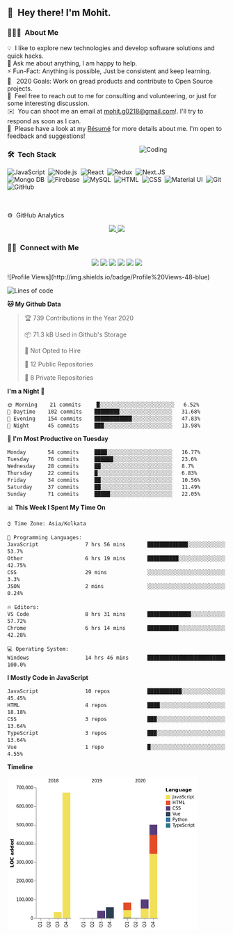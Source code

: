 ## 👋 &nbsp;Hey there! I'm Mohit.

### 👨🏻‍💻 &nbsp;About Me

💡 &nbsp;I like to explore new technologies and develop software solutions and quick hacks.\
🔭 Ask me about anything, I am happy to help.\
⚡️ Fun-Fact: Anything is possible, Just be consistent and keep learning.\
🥅 &nbsp; 2020 Goals: Work on gread products and contribute to Open Source projects.\
💬 &nbsp;Feel free to reach out to me for consulting and volunteering, or just for some interesting discussion.\
✉️ &nbsp;You can shoot me an email at mohit.g0218@gmail.com!. I'll try to respond as soon as I can.\
📄 &nbsp;Please have a look at my [Résumé](https://guptamohit004.tech/mohit-gupta.pdf) for more details about me. I'm open to feedback and suggestions!

<img alt="Coding" src="https://camo.githubusercontent.com/992babdffd8c74a1502de375fbdf7e4d54773242/68747470733a2f2f6d656469612e67697068792e636f6d2f6d656469612f53576f536b4e36447854737a71494b4571762f67697068792e676966" width="200" align="right"/>

### 🛠 &nbsp;Tech Stack

![JavaScript](https://img.shields.io/badge/-JavaScript-05122A?style=flat&logo=javascript)&nbsp;
![Node.js](https://img.shields.io/badge/-Node.JS-05122A?style=flat&logo=node.js)&nbsp;
![React](https://img.shields.io/badge/-React-05122A?style=flat&logo=react)&nbsp;
![Redux](https://img.shields.io/badge/-Redux-05122A?style=flat&logo=redux)&nbsp;
![Next.JS](https://img.shields.io/badge/-Next.JS-05122A?style=flat&logo=next.js)&nbsp;\
![Mongo DB](https://img.shields.io/badge/-MongoDB-05122A?style=flat&logo=MongoDB)&nbsp;
![Firebase](https://img.shields.io/badge/-Firebase-05122A?style=flat&logo=Firebase)&nbsp;
![MySQL](https://img.shields.io/badge/-MySQL-05122A?style=flat&logo=MySQL)&nbsp;
![HTML](https://img.shields.io/badge/-HTML-05122A?style=flat&logo=HTML5)&nbsp;
![CSS](https://img.shields.io/badge/-CSS-05122A?style=flat&logo=CSS3&logoColor=1572B6)&nbsp;
![Material UI](https://img.shields.io/badge/-MaterialUI-05122A?style=flat&logo=Material)&nbsp;
![Git](https://img.shields.io/badge/-Git-05122A?style=flat&logo=git)&nbsp;
![GitHub](https://img.shields.io/badge/-GitHub-05122A?style=flat&logo=github)&nbsp;

<br/>
<br/>
⚙ &nbsp;GitHub Analytics

<p align="center">
<a href="https://github.com/guptamohit004">
  <img height="180em" src="https://github-readme-stats-eight-theta.vercel.app/api?username=guptamohit004&show_icons=true&theme=algolia&include_all_commits=true&count_private=true"/>
  <img height="180em" src="https://github-readme-stats-eight-theta.vercel.app/api/top-langs/?username=guptamohit004&layout=compact&langs_count=8&theme=algolia"/>
</a>
</p>

### 🤝🏻 &nbsp;Connect with Me

<p align="center">
<a href="https://guptamohit004.tech"><img src="https://img.shields.io/badge/-guptamohit004.tech-3423A6?style=flat&logo=Google-Chrome&logoColor=white"/></a>
<a href="https://linkedin.com/in/guptamohit004"><img src="https://img.shields.io/badge/-Mohit%20Gupta-0077B5?style=flat&logo=Linkedin&logoColor=white"/></a>
<a href="mailto:mohit.g0218@gmail.com"><img src="https://img.shields.io/badge/-mohit.g0218@gmail.com-D14836?style=flat&logo=Gmail&logoColor=white"/></a>
<a href="https://instagram.com/guptamohit004"><img src="https://img.shields.io/badge/-@guptamohit004-E4405F?style=flat&logo=Instagram&logoColor=white"/></a>
<a href="https://facebook.com/guptamohit004"><img src="https://img.shields.io/badge/-@guptamohit004-1877F2?style=flat&logo=Facebook&logoColor=white"/></a>
<a href="https://facebook.com/guptamohit004"><img src="https://img.shields.io/badge/-@Mohit Gupta-1877F2?style=flat&logo=Stackoverflow&logoColor=white"/></a>
</p>
<!--START_SECTION:waka-->
![Profile Views](http://img.shields.io/badge/Profile%20Views-48-blue)

![Lines of code](https://img.shields.io/badge/From%20Hello%20World%20I%27ve%20Written-3.4%20million%20lines%20of%20code-blue)

**🐱 My Github Data** 

> 🏆 739 Contributions in the Year 2020
 > 
> 📦 71.3 kB Used in Github's Storage 
 > 
> 🚫 Not Opted to Hire
 > 
> 📜 12 Public Repositories 
 > 
> 🔑 8 Private Repositories  
 > 
**I'm a Night 🦉** 

```text
🌞 Morning    21 commits     █░░░░░░░░░░░░░░░░░░░░░░░░   6.52% 
🌆 Daytime    102 commits    ████████░░░░░░░░░░░░░░░░░   31.68% 
🌃 Evening    154 commits    ████████████░░░░░░░░░░░░░   47.83% 
🌙 Night      45 commits     ███░░░░░░░░░░░░░░░░░░░░░░   13.98%

```
📅 **I'm Most Productive on Tuesday** 

```text
Monday       54 commits     ████░░░░░░░░░░░░░░░░░░░░░   16.77% 
Tuesday      76 commits     ██████░░░░░░░░░░░░░░░░░░░   23.6% 
Wednesday    28 commits     ██░░░░░░░░░░░░░░░░░░░░░░░   8.7% 
Thursday     22 commits     █░░░░░░░░░░░░░░░░░░░░░░░░   6.83% 
Friday       34 commits     ██░░░░░░░░░░░░░░░░░░░░░░░   10.56% 
Saturday     37 commits     ██░░░░░░░░░░░░░░░░░░░░░░░   11.49% 
Sunday       71 commits     █████░░░░░░░░░░░░░░░░░░░░   22.05%

```


📊 **This Week I Spent My Time On** 

```text
⌚︎ Time Zone: Asia/Kolkata

💬 Programming Languages: 
JavaScript               7 hrs 56 mins       █████████████░░░░░░░░░░░░   53.7% 
Other                    6 hrs 19 mins       ██████████░░░░░░░░░░░░░░░   42.75% 
CSS                      29 mins             ░░░░░░░░░░░░░░░░░░░░░░░░░   3.3% 
JSON                     2 mins              ░░░░░░░░░░░░░░░░░░░░░░░░░   0.24%

🔥 Editors: 
VS Code                  8 hrs 31 mins       ██████████████░░░░░░░░░░░   57.72% 
Chrome                   6 hrs 14 mins       ██████████░░░░░░░░░░░░░░░   42.28%

💻 Operating System: 
Windows                  14 hrs 46 mins      █████████████████████████   100.0%

```

**I Mostly Code in JavaScript** 

```text
JavaScript               10 repos            ███████████░░░░░░░░░░░░░░   45.45% 
HTML                     4 repos             ████░░░░░░░░░░░░░░░░░░░░░   18.18% 
CSS                      3 repos             ███░░░░░░░░░░░░░░░░░░░░░░   13.64% 
TypeScript               3 repos             ███░░░░░░░░░░░░░░░░░░░░░░   13.64% 
Vue                      1 repo              █░░░░░░░░░░░░░░░░░░░░░░░░   4.55%

```


**Timeline**

![Chart not found](https://raw.githubusercontent.com/guptamohit004/guptamohit004/master/charts/bar_graph.png) 


<!--END_SECTION:waka-->
